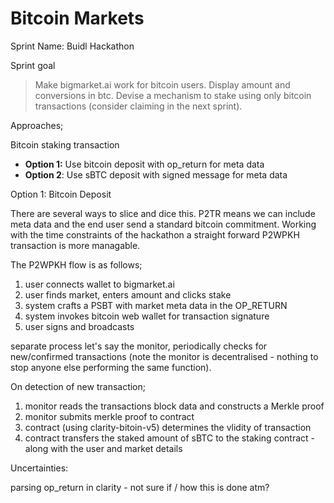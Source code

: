 # Bitcoin Markets

Sprint Name: Buidl Hackathon

Sprint goal

> Make bigmarket.ai work for bitcoin users. Display amount and conversions in btc. Devise a mechanism to stake using only bitcoin transactions (consider claiming in the next sprint).

Approaches;

Bitcoin staking transaction

* **Option 1:** Use bitcoin deposit with op\_return for meta data
* **Option 2**: Use sBTC deposit with signed message for meta data

Option 1: Bitcoin Deposit

There are several ways to slice and dice this. P2TR means we can include meta data and the end user send a standard bitcoin commitment. Working with the time constraints of the hackathon a straight forward P2WPKH transaction is more managable.

The P2WPKH flow is as follows;&#x20;

1. user connects wallet to bigmarket.ai
2. user finds market, enters amount and clicks stake
3. system crafts a PSBT with market meta data in the OP\_RETURN
4. system invokes bitcoin web wallet for transaction signature
5. user signs and broadcasts

separate process let's say the monitor, periodically checks for new/confirmed transactions (note the monitor is decentralised - nothing to stop anyone else performing the same function).

On detection of new transaction;

1. monitor reads the transactions block data and constructs a Merkle proof
2. monitor submits merkle proof to contract
3. contract (using clarity-bitoin-v5) determines the vlidity of transaction
4. contract transfers the staked amount of sBTC to the staking contract - along with the user and market details

Uncertainties:

parsing op\_return in clarity - not sure if / how this is done atm?








